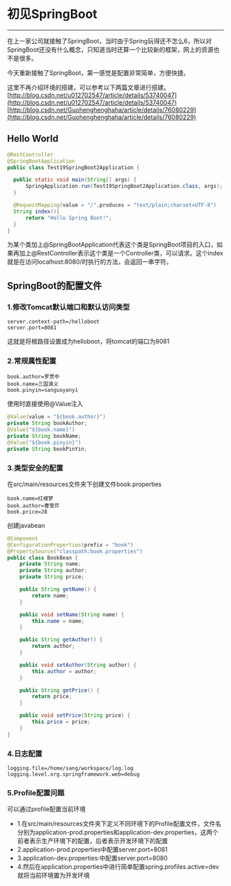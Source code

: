 # 初见SpringBoot
---
在上一家公司就接触了SpringBoot，当时由于Spring玩得还不怎么6，所以对SpringBoot还没有什么概念，只知道当时还算一个比较新的框架，网上的资源也不是很多。

今天重新接触了SpringBoot，第一感觉是配置非常简单，方便快捷。

这里不再介绍环境的搭建，可以参考以下两篇文章进行搭建。
[http://blog.csdn.net/u012702547/article/details/53740047](http://blog.csdn.net/u012702547/article/details/53740047)
[http://blog.csdn.net/Guohenghenghaha/article/details/76080229](http://blog.csdn.net/Guohenghenghaha/article/details/76080229)

## Hello World
```java
@RestController
@SpringBootApplication
public class Test19SpringBoot2Application {

  public static void main(String[] args) {
      SpringApplication.run(Test19SpringBoot2Application.class, args);
  }

  @RequestMapping(value = "/",produces = "text/plain;charset=UTF-8")
  String index(){
      return "Hello Spring Boot!";
  }
}
```

为某个类加上@SpringBootApplication代表这个类是SpringBoot项目的入口，如果再加上@RestController表示这个类是一个Controller类，可以请求。这个index就是在访问localhost:8080/时执行的方法，会返回一串字符。

## SpringBoot的配置文件
### 1.修改Tomcat默认端口和默认访问类型
```properties
server.context-path=/helloboot
server.port=8081
```
这就是将根路径设置成为helloboot，将tomcat的端口为8081
### 2.常规属性配置
```properties
book.author=罗贯中
book.name=三国演义
book.pinyin=sanguoyanyi
```
使用时直接使用@Value注入
```java
@Value(value = "${book.author}")
private String bookAuthor;
@Value("${book.name}")
private String bookName;
@Value("${book.pinyin}")
private String bookPinYin;
```

### 3.类型安全的配置
在src/main/resources文件夹下创建文件book.properties
```properties
book.name=红楼梦
book.author=曹雪芹
book.price=28
```
创建javabean
```java
@Component
@ConfigurationProperties(prefix = "book")
@PropertySource("classpath:book.properties")
public class BookBean {
    private String name;
    private String author;
    private String price;

    public String getName() {
        return name;
    }

    public void setName(String name) {
        this.name = name;
    }

    public String getAuthor() {
        return author;
    }

    public void setAuthor(String author) {
        this.author = author;
    }

    public String getPrice() {
        return price;
    }

    public void setPrice(String price) {
        this.price = price;
    }
}
```
### 4.日志配置
```properties
logging.file=/home/sang/workspace/log.log
logging.level.org.springframework.web=debug
```

### 5.Profile配置问题
可以通过profile配置当前环境
* 1.在src/main/resources文件夹下定义不同环境下的Profile配置文件，文件名分别为application-prod.properties和application-dev.properties，这两个前者表示生产环境下的配置，后者表示开发环境下的配置
* 2.application-prod.properties中配置server.port=8081
* 3.application-dev.properties:中配置server.port=8080
* 4.然后在application.properties中进行简单配置spring.profiles.active=dev就将当前环境置为开发环境
